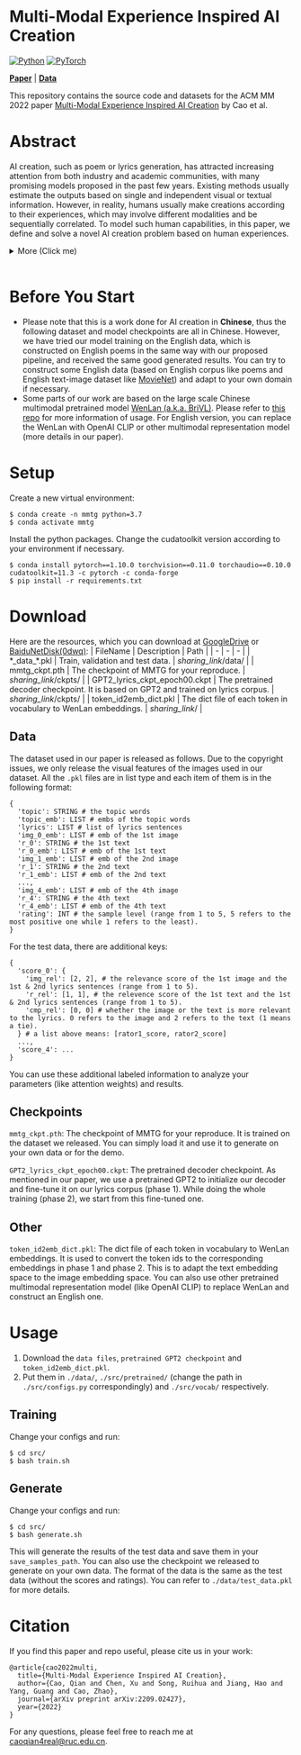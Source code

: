 # Multi-Modal Experience Inspired AI Creation

[![Python](https://img.shields.io/badge/Python-3.7-blue.svg)](#PyTorch)
[![PyTorch](https://img.shields.io/badge/PyTorch-1.10-green.svg)](#PyTorch)

[**Paper**](https://arxiv.org/pdf/2209.02427.pdf) |
[**Data**](https://github.com/Aman-4-Real/MMTG#Data)

This repository contains the source code and datasets for the ACM MM 2022 paper [Multi-Modal Experience Inspired AI Creation](https://arxiv.org/pdf/2209.02427.pdf) by Cao et al.

# Abstract
AI creation, such as poem or lyrics generation, has attracted increasing attention from both industry and academic communities, with many promising models proposed in the past few years. Existing methods usually estimate the outputs based on single and independent visual or textual information. However, in reality, humans usually make creations according to their experiences, which may involve different modalities and be sequentially correlated. To model such human capabilities, in this paper, we define and solve a novel AI creation problem based on human experiences. 
<details> <summary> More (Click me) </summary> More specifically, we study how to generate texts based on sequential multi-modal information. Compared with the previous works, this task is much more difficult because the designed model has to well understand and adapt the semantics among different modalities and effectively convert them into the output in a sequential manner. To alleviate these difficulties, we firstly design a multi-channel sequence-to-sequence architecture equipped with a multi-modal attention network. For more effective optimization, we then propose a curriculum negative sampling strategy tailored for the sequential inputs. To benchmark this problem and demonstrate the effectiveness of our model, we manually labeled a new multi-modal experience dataset. With this dataset, we conduct extensive experiments by comparing our model with a series of representative baselines, where we can demonstrate significant improvements in our model based on both automatic and human-centered metrics.
</details> <br/>


# Before You Start
- Please note that this is a work done for AI creation in **Chinese**, thus the following dataset and model checkpoints are all in Chinese. However, we have tried our model training on the English data, which is constructed on English poems in the same way with our proposed pipeline, and received the same good generated results. You can try to construct some English data (based on English corpus like poems and English text-image dataset like [MovieNet](https://movienet.github.io/)) and adapt to your own domain if necessary.
- Some parts of our work are based on the large scale Chinese multimodal pretrained model [WenLan (a.k.a. BriVL)](https://arxiv.org/abs/2103.06561). Please refer to [this repo](https://github.com/chuhaojin/WenLan-api-document) for more information of usage. For English version, you can replace the WenLan with OpenAI CLIP or other multimodal representation model (more details in our paper).


# Setup
Create a new virtual environment:
```
$ conda create -n mmtg python=3.7
$ conda activate mmtg
```
Install the python packages. Change the cudatoolkit version according to your environment if necessary.
```
$ conda install pytorch==1.10.0 torchvision==0.11.0 torchaudio==0.10.0 cudatoolkit=11.3 -c pytorch -c conda-forge
$ pip install -r requirements.txt
```


# Download
Here are the resources, which you can download at [GoogleDrive](https://drive.google.com/drive/folders/1y7yD6s8U7-Vm_n-G4trYdfQzZjVXXgiX?usp=sharing) or [BaiduNetDisk(0dwq)](https://pan.baidu.com/s/1_Xlfz-7MdL1gDi47EoT06g):
| FileName | Description | Path |
| - | - | - |
| \*\_data\_\*.pkl | Train, validation and test data. | _sharing_link_/data/ |
| mmtg_ckpt.pth | The checkpoint of MMTG for your reproduce. | _sharing_link_/ckpts/ |
| GPT2_lyrics_ckpt_epoch00.ckpt | The pretrained decoder checkpoint. It is based on GPT2 and trained on lyrics corpus. | _sharing_link_/ckpts/ |
| token_id2emb_dict.pkl | The dict file of each token in vocabulary to WenLan embeddings. | _sharing_link_/ |
## Data
The dataset used in our paper is released as follows. Due to the copyright issues, we only release the visual features of the images used in our dataset. All the `.pkl` files are in list type and each item of them is in the following format:
```
{
  'topic': STRING # the topic words
  'topic_emb': LIST # embs of the topic words
  'lyrics': LIST # list of lyrics sentences
  'img_0_emb': LIST # emb of the 1st image
  'r_0': STRING # the 1st text
  'r_0_emb': LIST # emb of the 1st text
  'img_1_emb': LIST # emb of the 2nd image
  'r_1': STRING # the 2nd text
  'r_1_emb': LIST # emb of the 2nd text
  ...,
  'img_4_emb': LIST # emb of the 4th image
  'r_4': STRING # the 4th text
  'r_4_emb': LIST # emb of the 4th text
  'rating': INT # the sample level (range from 1 to 5, 5 refers to the most positive one while 1 refers to the least).
}
```
For the test data, there are additional keys:
```
{
  'score_0': {
    'img_rel': [2, 2], # the relevance score of the 1st image and the 1st & 2nd lyrics sentences (range from 1 to 5).
    'r_rel': [1, 1], # the relevence score of the 1st text and the 1st & 2nd lyrics sentences (range from 1 to 5).
    'cmp_rel': [0, 0] # whether the image or the text is more relevant to the lyrics. 0 refers to the image and 2 refers to the text (1 means a tie).
  } # a list above means: [rator1_score, rator2_score]
  ...,
  'score_4': ...
}
```
You can use these additional labeled information to analyze your parameters (like attention weights) and results.

## Checkpoints
`mmtg_ckpt.pth`: The checkpoint of MMTG for your reproduce. It is trained on the dataset we released. You can simply load it and use it to generate on your own data or for the demo.

`GPT2_lyrics_ckpt_epoch00.ckpt`: The pretrained decoder checkpoint. As mentioned in our paper, we use a pretrained GPT2 to initialize our decoder and fine-tune it on our lyrics corpus (phase 1). While doing the whole training (phase 2), we start from this fine-tuned one.

## Other
`token_id2emb_dict.pkl`: The dict file of each token in vocabulary to WenLan embeddings. It is used to convert the token ids to the corresponding embeddings in phase 1 and phase 2. This is to adapt the text embedding space to the image embedding space. You can also use other pretrained multimodal representation model (like OpenAI CLIP) to replace WenLan and construct an English one.


# Usage
1. Download the `data files`, `pretrained GPT2 checkpoint` and `token_id2emb_dict.pkl`.
2. Put them in `./data/`, `./src/pretrained/` (change the path in `./src/configs.py` correspondingly) and `./src/vocab/` respectively.

## Training
Change your configs and run:
```
$ cd src/
$ bash train.sh
```

## Generate
Change your configs and run:
```
$ cd src/
$ bash generate.sh
```
This will generate the results of the test data and save them in your `save_samples_path`. You can also use the checkpoint we released to generate on your own data. The format of the data is the same as the test data (without the scores and ratings). You can refer to `./data/test_data.pkl` for more details.

<!-- ## Demo
We provide a demo to easily visualize the input and the output. You can run:
```
$ cd src/demo/
$ python main.py
```
Then go to the interactive and more user-friendly page and enjoy! -->


# Citation
If you find this paper and repo useful, please cite us in your work:
```
@article{cao2022multi,
  title={Multi-Modal Experience Inspired AI Creation},
  author={Cao, Qian and Chen, Xu and Song, Ruihua and Jiang, Hao and Yang, Guang and Cao, Zhao},
  journal={arXiv preprint arXiv:2209.02427},
  year={2022}
}
```
For any questions, please feel free to reach me at caoqian4real@ruc.edu.cn.



